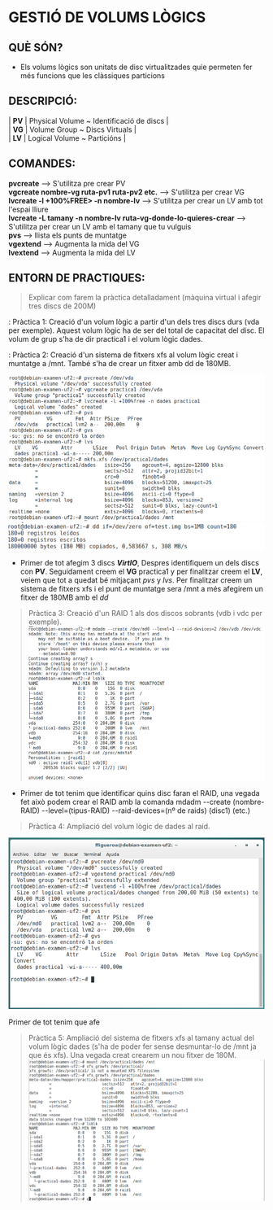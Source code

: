 # GESTIÓ DE VOLUMS LÒGICS  

## QUÈ SÓN?  

 * Els volums lògics son unitats de disc virtualitzades quie permeten fer més funcions que les clàssiques particions  

## DESCRIPCIÓ:  

| **PV** | Physical Volume ~ Identificació de discs |         
| **VG** | Volume Group ~ Discs Virtuals |  
| **LV** | Logical Volume ~ Particións |  

													
		                                            
		                                            
## COMANDES:   

**pvcreate** --> S'utilitza pre crear PV  
**vgcreate nombre-vg ruta-pv1 ruta-pv2 etc.** --> S'utilitza per crear VG  
**lvcreate -l +100%FREE> -n nombre-lv** --> S'utilitza per crear un LV amb tot l'espai lliure  
**lvcreate -L tamany -n nombre-lv ruta-vg-donde-lo-quieres-crear** --> S'utilitza per crear un LV amb el tamany que tu vulguis   
**pvs** --> llista els punts de muntatge   
**vgextend** --> Augmenta la mida del VG  
**lvextend** --> Augmenta la mida del LV  

## ENTORN DE PRACTIQUES:  

> Explicar com farem la pràctica detalladament (màquina virtual i afegir tres discs de 200M)    

: Pràctica 1: Creació d'un volum lògic a partir d'un dels tres discs durs (vda per exemple). Aquest volum lògic ha de ser del total de capacitat del disc. El volum de grup s'ha de dir practica1 i el volum lògic dades.      

: Pràctica 2: Creació d'un sistema de fitxers xfs al volum lògic creat i muntatge a /mnt. També s'ha de crear un fitxer amb dd de 180MB.      

![](practica1.png)    
![](practica2.png)    

* Primer de tot afegim 3 discs ***VirtIO***, Despres identifiquem un dels discs con **PV**. Seguidament creem el **VG** practica1 y per finalitzar creem el **LV**, veiem que tot a quedat bé mitjaçant *pvs* y *lvs*. Per finalitzar creem un sistema de fitxers xfs i el punt de muntatge sera /mnt a més afegirem un fitxer de 180MB amb el *dd* 

> Pràctica 3: Creació d'un RAID 1 als dos discos sobrants (vdb i vdc per exemple).  
![](practica3.png)      
* Primer de tot tenim que identificar quins disc faran el RAID, una vegada fet això podem crear el RAID amb la comanda 
	mdadm --create (nombre-RAID) --level=(tipus-RAID) --raid-devices=(nº de raids) (disc1) (etc.)  

> Pràctica 4: Ampliació del volum lògic de dades al raid.  

![](practica4.png)  

Primer de tot tenim que afe


> Pràctica 5: Ampliació del sistema de fitxers xfs al tamany actual del volum lògic dades (s'ha de poder fer sense desmuntar-lo de /mnt ja que és xfs). Una vegada creat crearem un nou fitxer de 180M.
![](practica5.png)  

